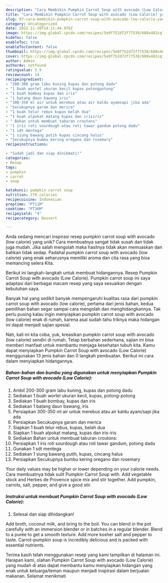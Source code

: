 ```yaml
---
description: "Cara Membikin Pumpkin Carrot Soup with avocado (Low Calorie) yang Lezat"
title: "Cara Membikin Pumpkin Carrot Soup with avocado (Low Calorie) yang Lezat"
slug: 97-cara-membikin-pumpkin-carrot-soup-with-avocado-low-calorie-yang-lezat
category: Uncategorized
date: 2022-11-20T14:11:44.976Z
image: https://img-global.cpcdn.com/recipes/5e9f752d72f77530/680x482cq70/pumpkin-carrot-soup-with-avocado-low-calorie-foto-resep-utama.jpg
hideToc: false
enableToc: true
enableTocContent: false
thumbnail: https://img-global.cpcdn.com/recipes/5e9f752d72f77530/680x482cq70/pumpkin-carrot-soup-with-avocado-low-calorie-foto-resep-utama.jpg
cover: https://img-global.cpcdn.com/recipes/5e9f752d72f77530/680x482cq70/pumpkin-carrot-soup-with-avocado-low-calorie-foto-resep-utama.jpg
author: Admin
authorAv: notfound
ratingvalue: 3.9
reviewcount: 14
recipeingredient:
- "200-300 gram labu kuning kupas dan potong dadu"
- "1 buah wortel ukuran kecil kupas potongpotong"
- "1 buah bombay kupas dan iris"
- "1 batang daun bawang iris"
- "300-350 ml air untuk merebus atau air kaldu ayamsapi jika ada"
- "Secukupnya garam dan merica"
- "1 buah telur rebus kupas belah dua"
- "1 buah alpokat matang kupas dan irisiris"
- " Bahan untuk membuat taburan croutons"
- "1 iris roti sourdough atau roti tawar gandum potong dadu"
- "1 sdt mentega"
- "1 siung bawang putih kupas cincang halus"
- "Secukupnya bumbu kering oregano dan rosemary"
recipeinstructions:

- "Sudah jadi dan siap dinikmati!"
categories:
- Resep
tags:
- pumpkin
- carrot
- soup

katakunci: pumpkin carrot soup 
nutrition: 270 calories
recipecuisine: Indonesian
preptime: "PT11M"
cooktime: "PT36M"
recipeyield: "4"
recipecategory: Dessert

---
```





Anda sedang mencari inspirasi resep pumpkin carrot soup with avocado (low calorie) yang unik? Cara membuatnya sangat tidak susah dan tidak juga mudah. Jika salah mengolah maka hasilnya tidak akan memuaskan dan bahkan tidak sedap. Padahal pumpkin carrot soup with avocado (low calorie) yang enak seharusnya memiliki aroma dan cita rasa yang bisa memancing selera Kita.





Berikut ini langkah-langkah untuk membuat hidangannya. Resep Pumpkin Carrot Soup with avocado (Low Calorie). Pumpkin carrot soup ini saya adaptasi dari berbagai macam resep yang saya sesuaikan dengan kebutuhan saya.

Banyak hal yang sedikit banyak mempengaruhi kualitas rasa dari pumpkin carrot soup with avocado (low calorie), pertama dari jenis bahan, kedua pemilihan bahan segar sampai cara mengolah dan menghidangkannya. Tak perlu pusing kalau ingin menyiapkan pumpkin carrot soup with avocado (low calorie) enak di rumah, karena asal sudah tahu triknya maka hidangan ini dapat menjadi sajian spesial.






Nah, kali ini kita coba, yuk, kreasikan pumpkin carrot soup with avocado (low calorie) sendiri di rumah. Tetap berbahan sederhana, sajian ini bisa memberi manfaat untuk membantu menjaga kesehatan tubuh kita. Kamu dapat menyiapkan Pumpkin Carrot Soup with avocado (Low Calorie) menggunakan 13 jenis bahan dan 0 langkah pembuatan. Berikut ini cara dalam menyiapkan hidangannya.

<!--inarticleads1-->

##### Bahan-bahan dan bumbu yang digunakan untuk menyiapkan Pumpkin Carrot Soup with avocado (Low Calorie):

1. Ambil 200-300 gram labu kuning, kupas dan potong dadu
1. Sediakan 1 buah wortel ukuran kecil, kupas, potong-potong
1. Sediakan 1 buah bombay, kupas dan iris
1. Sediakan 1 batang daun bawang, iris
1. Persiapkan 300-350 ml air untuk merebus atau air kaldu ayam/sapi jika ada
1. Persiapkan Secukupnya garam dan merica
1. Siapkan 1 buah telur rebus, kupas, belah dua
1. Siapkan 1 buah alpokat matang, kupas dan iris-iris
1. Sediakan  Bahan untuk membuat taburan croutons:
1. Persiapkan 1 iris roti sourdough atau roti tawar gandum, potong dadu
1. Gunakan 1 sdt mentega
1. Sediakan 1 siung bawang putih, kupas, cincang halus
1. Persiapkan Secukupnya bumbu kering oregano dan rosemary


Your daily values may be higher or lower depending on your calorie needs. Cara membuatnya tidak sulit Pumpkin Carrot Soup with. Add vegetable stock and Herbes de Provence spice mix and stir together. Add pumpkin, carrots, salt, pepper, and give a good stir. 

<!--inarticleads2-->

##### Instruksi untuk membuat Pumpkin Carrot Soup with avocado (Low Calorie):


1. Selesai dan siap dihidangkan!

Add broth, coconut milk, and bring to the boil. You can blend in the pot carefully with an immersion blender or in batches in a regular blender. Blend to a purée to get a smooth texture. Add more kosher salt and pepper to taste. Carrot-pumpkin soup is incredibly delicious and is packed with essential nutrients. 

Terima kasih telah menggunakan resep yang kami tampilkan di halaman ini. Harapan kami, olahan Pumpkin Carrot Soup with avocado (Low Calorie) yang mudah di atas dapat membantu kamu menyiapkan hidangan yang enak untuk keluarga/teman maupun menjadi inspirasi dalam berjualan makanan. Selamat menikmati

